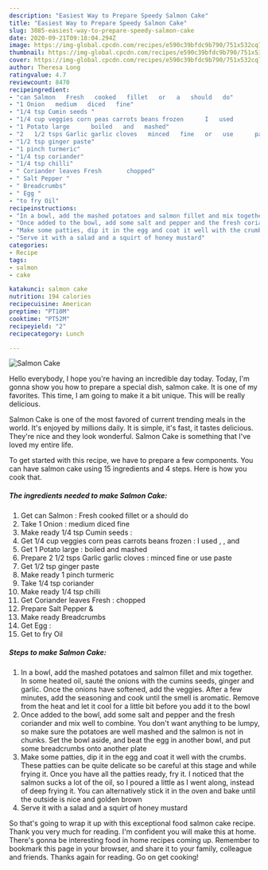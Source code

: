 ```yaml
---
description: "Easiest Way to Prepare Speedy Salmon Cake"
title: "Easiest Way to Prepare Speedy Salmon Cake"
slug: 3085-easiest-way-to-prepare-speedy-salmon-cake
date: 2020-09-21T09:18:04.294Z
image: https://img-global.cpcdn.com/recipes/e590c39bfdc9b790/751x532cq70/salmon-cake-recipe-main-photo.jpg
thumbnail: https://img-global.cpcdn.com/recipes/e590c39bfdc9b790/751x532cq70/salmon-cake-recipe-main-photo.jpg
cover: https://img-global.cpcdn.com/recipes/e590c39bfdc9b790/751x532cq70/salmon-cake-recipe-main-photo.jpg
author: Theresa Long
ratingvalue: 4.7
reviewcount: 8470
recipeingredient:
- "can Salmon   Fresh   cooked   fillet   or   a   should   do"
- "1 Onion   medium   diced   fine"
- "1/4 tsp Cumin seeds "
- "1/4 cup veggies corn peas carrots beans frozen      I   used            and"
- "1 Potato large      boiled   and   mashed"
- "2   1/2 tsps Garlic garlic cloves   minced   fine   or   use      paste"
- "1/2 tsp ginger paste"
- "1 pinch turmeric"
- "1/4 tsp coriander"
- "1/4 tsp chilli"
- " Coriander leaves Fresh       chopped"
- " Salt Pepper "
- " Breadcrumbs"
- " Egg "
- "to fry Oil"
recipeinstructions:
- "In a bowl, add the mashed potatoes and salmon fillet and mix together. In some heated oil, sauté the onions with the cumins seeds, ginger and garlic. Once the onions have softened, add the veggies. After a few minutes, add the seasoning and cook until the smell is aromatic. Remove from the heat and let it cool for a little bit before you add it to the bowl"
- "Once added to the bowl, add some salt and pepper and the fresh coriander and mix well to combine. You don&#39;t want anything to be lumpy, so make sure the potatoes are well mashed and the salmon is not in chunks. Set the bowl aside, and beat the egg in another bowl, and put some breadcrumbs onto another plate"
- "Make some patties, dip it in the egg and coat it well with the crumbs. These patties can be quite delicate so be careful at this stage and while frying it. Once you have all the patties ready, fry it. I noticed that the salmon sucks a lot of the oil, so I poured a little as I went along, instead of deep frying it. You can alternatively stick it in the oven and bake until the outside is nice and golden brown"
- "Serve it with a salad and a squirt of honey mustard"
categories:
- Recipe
tags:
- salmon
- cake

katakunci: salmon cake 
nutrition: 194 calories
recipecuisine: American
preptime: "PT10M"
cooktime: "PT52M"
recipeyield: "2"
recipecategory: Lunch

---
```



![Salmon Cake](https://img-global.cpcdn.com/recipes/e590c39bfdc9b790/751x532cq70/salmon-cake-recipe-main-photo.jpg)

Hello everybody, I hope you're having an incredible day today. Today, I'm gonna show you how to prepare a special dish, salmon cake. It is one of my favorites. This time, I am going to make it a bit unique. This will be really delicious.

Salmon Cake is one of the most favored of current trending meals in the world. It's enjoyed by millions daily. It is simple, it's fast, it tastes delicious. They're nice and they look wonderful. Salmon Cake is something that I've loved my entire life.




To get started with this recipe, we have to prepare a few components. You can have salmon cake using 15 ingredients and 4 steps. Here is how you cook that.

<!--inarticleads1-->

##### The ingredients needed to make Salmon Cake:

1. Get can Salmon :  Fresh   cooked   fillet   or   a   should   do
1. Take 1 Onion :  medium   diced   fine
1. Make ready 1/4 tsp Cumin seeds :
1. Get 1/4 cup veggies corn peas carrots beans frozen    :  I   used    ,   ,     and
1. Get 1 Potato large    :  boiled   and   mashed
1. Prepare 2   1/2 tsps Garlic garlic cloves :  minced   fine   or   use      paste
1. Get 1/2 tsp ginger paste
1. Make ready 1 pinch turmeric
1. Take 1/4 tsp coriander
1. Make ready 1/4 tsp chilli
1. Get  Coriander leaves Fresh     :  chopped
1. Prepare  Salt Pepper &amp;
1. Make ready  Breadcrumbs
1. Get  Egg :
1. Get to fry Oil




<!--inarticleads2-->

##### Steps to make Salmon Cake:

1. In a bowl, add the mashed potatoes and salmon fillet and mix together. In some heated oil, sauté the onions with the cumins seeds, ginger and garlic. Once the onions have softened, add the veggies. After a few minutes, add the seasoning and cook until the smell is aromatic. Remove from the heat and let it cool for a little bit before you add it to the bowl
1. Once added to the bowl, add some salt and pepper and the fresh coriander and mix well to combine. You don&#39;t want anything to be lumpy, so make sure the potatoes are well mashed and the salmon is not in chunks. Set the bowl aside, and beat the egg in another bowl, and put some breadcrumbs onto another plate
1. Make some patties, dip it in the egg and coat it well with the crumbs. These patties can be quite delicate so be careful at this stage and while frying it. Once you have all the patties ready, fry it. I noticed that the salmon sucks a lot of the oil, so I poured a little as I went along, instead of deep frying it. You can alternatively stick it in the oven and bake until the outside is nice and golden brown
1. Serve it with a salad and a squirt of honey mustard




So that's going to wrap it up with this exceptional food salmon cake recipe. Thank you very much for reading. I'm confident you will make this at home. There's gonna be interesting food in home recipes coming up. Remember to bookmark this page in your browser, and share it to your family, colleague and friends. Thanks again for reading. Go on get cooking!
